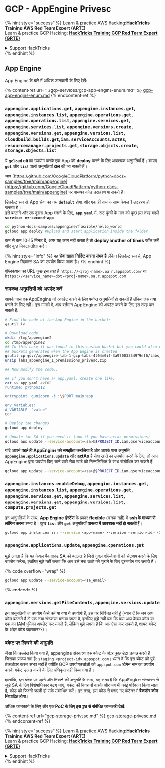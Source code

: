 # GCP - AppEngine Privesc

{% hint style="success" %}
Learn & practice AWS Hacking:<img src="../../../.gitbook/assets/image (1).png" alt="" data-size="line">[**HackTricks Training AWS Red Team Expert (ARTE)**](https://training.hacktricks.xyz/courses/arte)<img src="../../../.gitbook/assets/image (1).png" alt="" data-size="line">\
Learn & practice GCP Hacking: <img src="../../../.gitbook/assets/image (2).png" alt="" data-size="line">[**HackTricks Training GCP Red Team Expert (GRTE)**<img src="../../../.gitbook/assets/image (2).png" alt="" data-size="line">](https://training.hacktricks.xyz/courses/grte)

<details>

<summary>Support HackTricks</summary>

* Check the [**subscription plans**](https://github.com/sponsors/carlospolop)!
* **Join the** 💬 [**Discord group**](https://discord.gg/hRep4RUj7f) or the [**telegram group**](https://t.me/peass) or **follow** us on **Twitter** 🐦 [**@hacktricks\_live**](https://twitter.com/hacktricks\_live)**.**
* **Share hacking tricks by submitting PRs to the** [**HackTricks**](https://github.com/carlospolop/hacktricks) and [**HackTricks Cloud**](https://github.com/carlospolop/hacktricks-cloud) github repos.

</details>
{% endhint %}

## App Engine

App Engine के बारे में अधिक जानकारी के लिए देखें:

{% content-ref url="../gcp-services/gcp-app-engine-enum.md" %}
[gcp-app-engine-enum.md](../gcp-services/gcp-app-engine-enum.md)
{% endcontent-ref %}

### `appengine.applications.get`, `appengine.instances.get`, `appengine.instances.list`, `appengine.operations.get`, `appengine.operations.list`, `appengine.services.get`, `appengine.services.list`, `appengine.versions.create`, `appengine.versions.get`, `appengine.versions.list`, `cloudbuild.builds.get`,`iam.serviceAccounts.actAs`, `resourcemanager.projects.get`, `storage.objects.create`, `storage.objects.list`

ये **`gcloud` cli** का उपयोग करके एक App को **deploy** करने के लिए आवश्यक अनुमतियाँ हैं। शायद **`get`** और **`list`** वाली अनुमतियाँ **टाल** की जा सकती हैं।

आप [https://github.com/GoogleCloudPlatform/python-docs-samples/tree/main/appengine](https://github.com/GoogleCloudPlatform/python-docs-samples/tree/main/appengine) पर पायथन कोड उदाहरण पा सकते हैं।

डिफ़ॉल्ट रूप से, App सेवा का नाम **`default`** होगा, और एक ही नाम के साथ केवल 1 उदाहरण हो सकता है।\
इसे बदलने और एक दूसरा App बनाने के लिए, **`app.yaml`** में, रूट कुंजी के मान को कुछ इस तरह बदलें **`service: my-second-app`**
```bash
cd python-docs-samples/appengine/flexible/hello_world
gcloud app deploy #Upload and start application inside the folder
```
कम से कम 10-15 मिनट दें, अगर यह काम नहीं करता है तो **deploy another of times** कॉल करें और कुछ मिनट प्रतीक्षा करें।

{% hint style="info" %}
यह **सेवा खाता निर्दिष्ट करना संभव है** लेकिन डिफ़ॉल्ट रूप से, App Engine डिफ़ॉल्ट SA का उपयोग किया जाता है।
{% endhint %}

ऐप्लिकेशन का URL कुछ इस तरह है `https://<proj-name>.oa.r.appspot.com/` या `https://<service_name>-dot-<proj-name>.oa.r.appspot.com`

### समकक्ष अनुमतियों को अपडेट करें

आपके पास एक AppEngine को अपडेट करने के लिए पर्याप्त अनुमतियाँ हो सकती हैं लेकिन एक नया बनाने के लिए नहीं। इस मामले में, आप वर्तमान App Engine को अपडेट करने के लिए इस तरह कर सकते हैं:
```bash
# Find the code of the App Engine in the buckets
gsutil ls

# Download code
mkdir /tmp/appengine2
cd /tmp/appengine2
## In this case it was found in this custom bucket but you could also use the
## buckets generated when the App Engine is created
gsutil cp gs://appengine-lab-1-gcp-labs-4t04m0i6-3a97003354979ef6/labs_appengine_1_premissions_privesc.zip .
unzip labs_appengine_1_premissions_privesc.zip

## Now modify the code..

## If you don't have an app.yaml, create one like:
cat >> app.yaml <<EOF
runtime: python312

entrypoint: gunicorn -b :\$PORT main:app

env_variables:
A_VARIABLE: "value"
EOF

# Deploy the changes
gcloud app deploy

# Update the SA if you need it (and if you have actas permissions)
gcloud app update --service-account=<sa>@$PROJECT_ID.iam.gserviceaccount.com
```
यदि आपने **पहले ही AppEngine को समझौता कर लिया है** और आपके पास अनुमति **`appengine.applications.update`** और **actAs** है सेवा खाते का उपयोग करने के लिए, तो आप AppEngine द्वारा उपयोग किए जाने वाले सेवा खाते को निम्नलिखित के साथ संशोधित कर सकते हैं:
```bash
gcloud app update --service-account=<sa>@$PROJECT_ID.iam.gserviceaccount.com
```
### `appengine.instances.enableDebug`, `appengine.instances.get`, `appengine.instances.list`, `appengine.operations.get`, `appengine.services.get`, `appengine.services.list`, `appengine.versions.get`, `appengine.versions.list`, `compute.projects.get`

इन अनुमतियों के साथ, **App Engine इंस्टेंस** के प्रकार **flexible** (मानक नहीं) में **ssh के माध्यम से लॉगिन करना** संभव है। कुछ **`list`** और **`get`** अनुमतियाँ **वास्तव में आवश्यक नहीं हो सकती हैं**।
```bash
gcloud app instances ssh --service <app-name> --version <version-id> <ID>
```
### `appengine.applications.update`, `appengine.operations.get`

मुझे लगता है कि यह केवल बैकग्राउंड SA को बदलता है जिसे गूगल एप्लिकेशनों को सेटअप करने के लिए उपयोग करेगा, इसलिए मुझे नहीं लगता कि आप इसे सेवा खाते को चुराने के लिए दुरुपयोग कर सकते हैं।

{% code overflow="wrap" %}
```bash
gcloud app update --service-account=<sa_email>
```
{% endcode %}

### `appengine.versions.getFileContents`, `appengine.versions.update`

इन अनुमतियों का उपयोग कैसे करें या क्या ये उपयोगी हैं, इस पर निश्चित नहीं हूं (ध्यान दें कि जब आप कोड बदलते हैं तो एक नया संस्करण बनाया जाता है, इसलिए मुझे नहीं पता कि क्या आप केवल कोड या एक का IAM भूमिका अपडेट कर सकते हैं, लेकिन मुझे लगता है कि आप ऐसा कर सकते हैं, शायद बकेट के अंदर कोड बदलकर??)।

### बकेट पर लिखने की अनुमति

जैसा कि उल्लेख किया गया है, appengine संस्करण एक बकेट के अंदर कुछ डेटा उत्पन्न करते हैं जिसका प्रारूप नाम है: `staging.<project-id>.appspot.com`। ध्यान दें कि इस बकेट को पूर्व-टेकओवर करना संभव नहीं है क्योंकि GCP उपयोगकर्ताओं को `appspot.com` डोमेन नाम का उपयोग करके बकेट उत्पन्न करने के लिए अधिकृत नहीं किया गया है।

हालांकि, इस बकेट पर पढ़ने और लिखने की अनुमति के साथ, यह संभव है कि AppEngine संस्करण से जुड़े SA के लिए विशेषाधिकार बढ़ाए जाएं, बकेट की निगरानी करके और जब भी कोई परिवर्तन किया जाता है, कोड को जितनी जल्दी हो सके संशोधित करें। इस तरह, इस कोड से बनाए गए कंटेनर में **बैकडोर कोड** **निष्पादित होगा**।

अधिक जानकारी के लिए और एक **PoC के लिए इस पृष्ठ से संबंधित जानकारी देखें**:

{% content-ref url="gcp-storage-privesc.md" %}
[gcp-storage-privesc.md](gcp-storage-privesc.md)
{% endcontent-ref %}

{% hint style="success" %}
Learn & practice AWS Hacking:<img src="../../../.gitbook/assets/image (1).png" alt="" data-size="line">[**HackTricks Training AWS Red Team Expert (ARTE)**](https://training.hacktricks.xyz/courses/arte)<img src="../../../.gitbook/assets/image (1).png" alt="" data-size="line">\
Learn & practice GCP Hacking: <img src="../../../.gitbook/assets/image (2).png" alt="" data-size="line">[**HackTricks Training GCP Red Team Expert (GRTE)**<img src="../../../.gitbook/assets/image (2).png" alt="" data-size="line">](https://training.hacktricks.xyz/courses/grte)

<details>

<summary>Support HackTricks</summary>

* Check the [**subscription plans**](https://github.com/sponsors/carlospolop)!
* **Join the** 💬 [**Discord group**](https://discord.gg/hRep4RUj7f) or the [**telegram group**](https://t.me/peass) or **follow** us on **Twitter** 🐦 [**@hacktricks\_live**](https://twitter.com/hacktricks\_live)**.**
* **Share hacking tricks by submitting PRs to the** [**HackTricks**](https://github.com/carlospolop/hacktricks) and [**HackTricks Cloud**](https://github.com/carlospolop/hacktricks-cloud) github repos.

</details>
{% endhint %}
